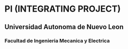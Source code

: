<h1>PI (INTEGRATING PROJECT)</h1>
<h2> Universidad Autonoma de Nuevo Leon</h2>
<h3>Facultad de Ingenieria Mecanica y Electrica</h3>
